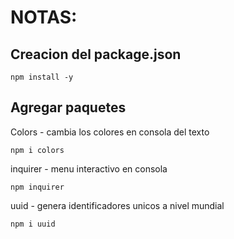 # NOTAS:

## Creacion del package.json

````
npm install -y
````

## Agregar paquetes
Colors - cambia los colores en consola del texto

````
npm i colors
````

inquirer - menu interactivo en consola
````
npm inquirer
````

uuid - genera identificadores unicos a nivel mundial
````
npm i uuid
````
